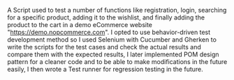  A Script used to test a number of functions like registration, login, searching for a specific product, adding it to the 
wishlist, and finally adding the product to the cart in a demo eCommerce website 
"https://demo.nopcommerce.com".
 I opted to use behavior-driven test development method so I used Selenium with Cucumber and Gherken to write 
the scripts for the test cases and check the actual results and compare them with the expected results, I later 
implemented POM design pattern for a cleaner code and to be able to make modifications in the future easily, I 
then wrote a Test runner for regression testing in the future.
